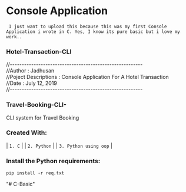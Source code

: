 # Console Application

     I just want to upload this because this was my first Console Application i wrote in C. Yes, I know its pure basic but i love my work..
  
### Hotel-Transaction-CLI
//--------------------------------------------------------<br/>
//Author : Jadhusan<br/>
//Poject Descriptions : Console Application For A Hotel Transaction<br/>
//Date : July ‎12, ‎2019<br/>
//--------------------------------------------------------<br/>

### Travel-Booking-CLI-
CLI system for Travel Booking

### Created With:
  | `1. C`       |
  | `2. Python`        | 
  | `3. Python using oop`         |

### Install the Python requirements:
    pip install -r req.txt

"# C-Basic" 
